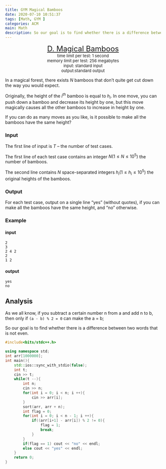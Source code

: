 ```yaml
---
title: GYM Magical Bamboos
date: 2020-07-10 10:51:37
tags: [Math, GYM ]
categories: ACM
main: Math
description: So our goal is to find whether there is a difference between two words that is not even.
---
```


<center>
        <font size="5">
            <a target="_blank" rel="noopener" href="https://codeforces.com/problemset/gymProblem/101350/D" one-link-mark="yes">D. Magical Bamboos</a><br>
        </font>
        <font size="2">
            time limit per test: 1 second <br>
            memory limit per test: 256 megabytes<br>
            input: standard input<br>
            output:standard output<br>
        </font>
    </center>

In a magical forest, there exists *N* bamboos that don’t quite get cut down the way you would expect.

Originally, the height of the $i^{th}$ bamboo is equal to $h_i$. In one move, you can push down a bamboo and decrease its height by one, but this move magically causes all the other bamboos to increase in height by one.

If you can do as many moves as you like, is it possible to make all the bamboos have the same height?

### Input

The first line of input is *T* – the number of test cases.

The first line of each test case contains an integer $N(1 ≤ N ≤ 10^5)$ the number of bamboos.

The second line contains *N* space-separated integers $h_i(1 ≤ h_i ≤ 10^5)$ the original heights of the bamboos.

### Output

For each test case, output on a single line “yes” (without quotes), if you can make all the bamboos have the same height, and “no” otherwise.

### Example

#### input

```
2
3
2 4 2
2
1 2
```

#### output

```
yes
no
```

## Analysis

As we all know, if you subtract a certain number n from a and add n to b, then only if `(a - b) % 2 = 0` can make the a = b;

So our goal is to find whether there is a difference between two words that is not even.

```c++
#include<bits/stdc++.h>

using namespace std;
int arr[1000000];
int main(){
	std::ios::sync_with_stdio(false);
	int t;
	cin >> t;
	while(t --){
		int n;
		cin >> n;
		for(int i = 0; i < n; i ++){
			cin >> arr[i];
		}
		sort(arr, arr + n);
		int flag = 0;
		for(int i = 0; i < n - 1; i ++){
			if((arr[i+1] - arr[i]) % 2 != 0){
				flag = 1;
				break;
			}
		}
		if(flag == 1) cout << "no" << endl;
		else cout << "yes" << endl;
	}
	return 0;
}
```